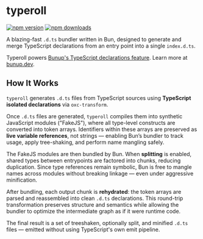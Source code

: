 # typeroll

[![npm version](https://img.shields.io/npm/v/typeroll.svg?style=flat-square)](https://www.npmjs.com/package/typeroll)
[![npm downloads](https://img.shields.io/npm/dm/typeroll.svg?style=flat-square)](https://www.npmjs.com/package/typeroll)

A blazing-fast `.d.ts` bundler written in Bun, designed to generate and merge TypeScript declarations from an entry point into a single `index.d.ts`.

Typeroll powers [Bunup's TypeScript declarations feature](https://bunup.dev/docs/guide/typescript-declarations). Learn more at [bunup.dev](https://bunup.dev/).

## How It Works

`typeroll` generates `.d.ts` files from TypeScript sources using **TypeScript isolated declarations** via `oxc-transform`.

Once `.d.ts` files are generated, `typeroll` compiles them into synthetic JavaScript modules ("FakeJS"), where all type-level constructs are converted into token arrays. Identifiers within these arrays are preserved as **live variable references**, not strings — enabling Bun’s bundler to track usage, apply tree-shaking, and perform name mangling safely.

The FakeJS modules are then bundled by Bun. When **splitting** is enabled, shared types between entrypoints are factored into chunks, reducing duplication. Since type references remain symbolic, Bun is free to mangle names across modules without breaking linkage — even under aggressive minification.

After bundling, each output chunk is **rehydrated**: the token arrays are parsed and reassembled into clean `.d.ts` declarations. This round-trip transformation preserves structure and semantics while allowing the bundler to optimize the intermediate graph as if it were runtime code.

The final result is a set of treeshaken, optionally split, and minified `.d.ts` files — emitted without using TypeScript's own emit pipeline.
